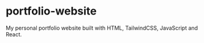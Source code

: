 # portfolio-website
My personal portfolio website built with HTML, TailwindCSS, JavaScript and React.
